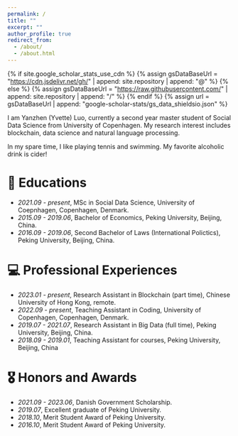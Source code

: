 ```yaml
---
permalink: /
title: ""
excerpt: ""
author_profile: true
redirect_from: 
  - /about/
  - /about.html
---
```


{% if site.google_scholar_stats_use_cdn %}
{% assign gsDataBaseUrl = "https://cdn.jsdelivr.net/gh/" | append: site.repository | append: "@" %}
{% else %}
{% assign gsDataBaseUrl = "https://raw.githubusercontent.com/" | append: site.repository | append: "/" %}
{% endif %}
{% assign url = gsDataBaseUrl | append: "google-scholar-stats/gs_data_shieldsio.json" %}

<span class='anchor' id='about-me'></span>

I am Yanzhen (Yvette) Luo, currently a second year master student of Social Data Science from University of Copenhagen. My research interest includes blockchain, data science and natural language processing.

In my spare time, I like playing tennis and swimming. My favorite alcoholic drink is cider!


# 📖 Educations
- *2021.09 - present*, MSc in Social Data Science, University of Coepnhagen, Copenhagen, Denmark. 
- *2015.09 - 2019.06*, Bachelor of Economics, Peking University, Beijing, China.
- *2016.09 - 2019.06*, Second Bachelor of Laws (International Polictics), Peking University, Beijing, China.

# 💻 Professional Experiences
- *2023.01 - present*, Research Assistant in Blockchain (part time), Chinese University of Hong Kong, remote.
- *2022.09 - present*, Teaching Assistant in Coding, University of Copenhagen, Copenhagen, Denmark.
- *2019.07 - 2021.07*, Research Assistant in Big Data (full time), Peking University, Beijing, China.
- *2018.09 - 2019.01*, Teaching Assistant for courses, Peking University, Beijing, China

# 🎖 Honors and Awards
- *2021.09 - 2023.06*, Danish Government Scholarship. 
- *2019.07*, Excellent graduate of Peking University.
- *2018.10*, Merit Student Award of Peking University.
- *2016.10*, Merit Student Award of Peking University.

<!-- # 💬 Conferences
- *2021.06*, Lorem ipsum dolor sit amet, consectetur adipiscing elit. Vivamus ornare aliquet ipsum, ac tempus justo dapibus sit amet. 
- *2021.03*, Lorem ipsum dolor sit amet, consectetur adipiscing elit. Vivamus ornare aliquet ipsum, ac tempus justo dapibus sit amet.  \| [\[video\]](https://github.com/)  -->

<!-- # 🔥 News
- *2022.02*: &nbsp;🎉🎉 Lorem ipsum dolor sit amet, consectetur adipiscing elit. Vivamus ornare aliquet ipsum, ac tempus justo dapibus sit amet. 
- *2022.02*: &nbsp;🎉🎉 Lorem ipsum dolor sit amet, consectetur adipiscing elit. Vivamus ornare aliquet ipsum, ac tempus justo dapibus sit amet. 

# 📝 Publications 

<div class='paper-box'><div class='paper-box-image'><div><div class="badge">CVPR 2016</div><img src='images/500x300.png' alt="sym" width="100%"></div></div>
<div class='paper-box-text' markdown="1">

[Deep Residual Learning for Image Recognition](https://openaccess.thecvf.com/content_cvpr_2016/papers/He_Deep_Residual_Learning_CVPR_2016_paper.pdf)

**Kaiming He**, Xiangyu Zhang, Shaoqing Ren, Jian Sun

[**Project**](https://scholar.google.com/citations?view_op=view_citation&hl=zh-CN&user=DhtAFkwAAAAJ&citation_for_view=DhtAFkwAAAAJ:ALROH1vI_8AC) <strong><span class='show_paper_citations' data='DhtAFkwAAAAJ:ALROH1vI_8AC'></span></strong>
- Lorem ipsum dolor sit amet, consectetur adipiscing elit. Vivamus ornare aliquet ipsum, ac tempus justo dapibus sit amet. 
</div>
</div>

- [Lorem ipsum dolor sit amet, consectetur adipiscing elit. Vivamus ornare aliquet ipsum, ac tempus justo dapibus sit amet](https://github.com), A, B, C, **CVPR 2020**-->


